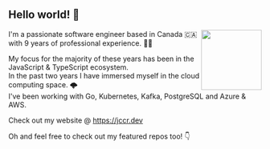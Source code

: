 
## Hello world! 👋
  <img align="right" width="120px" src="https://user-images.githubusercontent.com/5132652/164617212-b56e7fb9-da7a-4bc3-99a7-06b672ce9fd5.png">

I'm a passionate software engineer based in Canada 🇨🇦 with 9 years of professional experience. 👨‍💻

My focus for the majority of these years has been in the JavaScript & TypeScript ecosystem.  
In the past two years I have immersed myself in the cloud computing space. 🌩️   
I've been working with Go, Kubernetes, Kafka, PostgreSQL and Azure & AWS.
  
Check out my website @ https://jccr.dev 

Oh and feel free to check out my featured repos too! 👇
